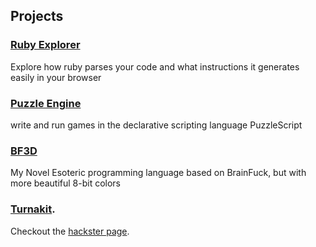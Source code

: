 ## Projects

### [Ruby Explorer](ruby-explorer)

Explore how ruby parses your code and what instructions it generates easily in your browser

### [Puzzle Engine](puzzle-engine)

write and run games in the declarative scripting language PuzzleScript

### [BF3D](bf3d)

My Novel Esoteric programming language based on BrainFuck, but with more beautiful 8-bit colors

### [Turnakit](https://www.hackster.io/teamturing/turnakit-706245).

Checkout the [hackster page](https://www.hackster.io/teamturing/turnakit-706245).
